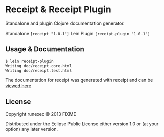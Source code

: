 # Receipt & Receipt Plugin

Standalone and plugin Clojure documentation generator.

Standalone ```[receipt "1.0.1"]```
Lein Plugin ```[receipt-plugin "1.0.1"]```


## Usage & Documentation

```bash
$ lein receipt-plugin
Writing doc/receipt.core.html
Writing doc/receipt.test.html
```
The documentation for receipt was generated with receipt and can be [viewed here](http://runexec.github.io/soft-docs/receipt/receipt.core.html)

## License

Copyright runexec © 2013 FIXME

Distributed under the Eclipse Public License either version 1.0 or (at
your option) any later version.
